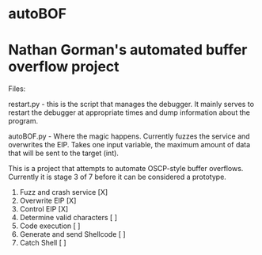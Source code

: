 # autoBOF
# Nathan Gorman's automated buffer overflow project

Files:

restart.py - this is the script that manages the debugger. It mainly serves to restart the debugger at appropriate times and dump information about the program.

autoBOF.py - Where the magic happens. Currently fuzzes the service and overwrites the EIP. Takes one input variable, the maximum amount of data that will be sent to the target (int).


This is a project that attempts to automate OSCP-style buffer overflows. 
Currently it is stage 3 of 7 before it can be considered a prototype.

1. Fuzz and crash service [X]
2. Overwrite EIP [X]
3. Control EIP [X]
4. Determine valid characters [ ]
5. Code execution [ ]
6. Generate and send Shellcode [ ]
7. Catch Shell [ ]
